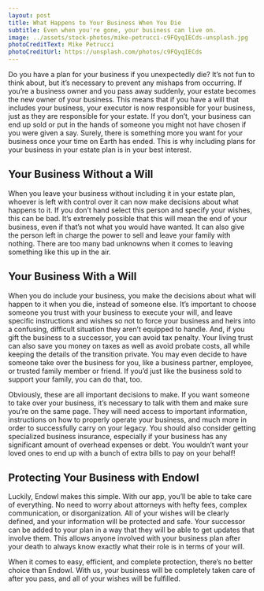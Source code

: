 ```yaml
---
layout: post
title: What Happens to Your Business When You Die
subtitle: Even when you're gone, your business can live on.
image: ../assets/stock-photos/mike-petrucci-c9FQyqIECds-unsplash.jpg
photoCreditText: Mike Petrucci
photoCreditUrl: https://unsplash.com/photos/c9FQyqIECds
---
```

Do you have a plan for your business if you unexpectedly die? It’s not fun to think about, but it’s necessary to prevent any mishaps from occurring. If you’re a business owner and you pass away suddenly, your estate becomes the new owner of your business. This means that if you have a will that includes your business, your executor is now responsible for your business, just as they are responsible for your estate. If you don’t, your business can end up sold or put in the hands of someone you might not have chosen if you were given a say. Surely, there is something more you want for your business once your time on Earth has ended. This is why including plans for your business in your estate plan is in your best interest. 

## Your Business Without a Will
When you leave your business without including it in your estate plan, whoever is left with control over it can now make decisions about what happens to it. If you don’t hand select this person and specify your wishes, this can be bad. It’s extremely possible that this will mean the end of your business, even if that’s not what you would have wanted. It can also give the person left in charge the power to sell and leave your family with nothing. There are too many bad unknowns when it comes to leaving something like this up in the air. 

## Your Business With a Will
When you do include your business, you make the decisions about what will happen to it when you die, instead of someone else. It’s important to choose someone you trust with your business to execute your will, and leave specific instructions and wishes so not to force your business and heirs into a confusing, difficult situation they aren’t equipped to handle. And, if you gift the business to a successor, you can avoid tax penalty. Your living trust can also save you money on taxes as well as avoid probate costs, all while keeping the details of the transition private. You may even decide to have someone take over the business for you, like a business partner, employee, or trusted family member or friend. If you’d just like the business sold to support your family, you can do that, too. 

Obviously, these are all important decisions to make. If you want someone to take over your business, it’s necessary to talk with them and make sure you’re on the same page. They will need access to important information, instructions on how to properly operate your business, and much more in order to successfully carry on your legacy. You should also consider getting specialized business insurance, especially if your business has any significant amount of overhead expenses or debt. You wouldn’t want your loved ones to end up with a bunch of extra bills to pay on your behalf! 

## Protecting Your Business with Endowl
Luckily, Endowl makes this simple. With our app, you’ll be able to take care of everything. No need to worry about attorneys with hefty fees, complex communication, or disorganization. All of your wishes will be clearly defined, and your information will be protected and safe. Your successor can be added to your plan in a way that they will be able to get updates that involve them. This allows anyone involved with your business plan after your death to always know exactly what their role is in terms of your will. 

When it comes to easy, efficient, and complete protection, there’s no better choice than Endowl. With us, your business will be completely taken care of after you pass, and all of your wishes will be fulfilled. 

